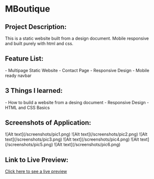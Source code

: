 <h1>MBoutique</h1>

<h2>Project Description:</h2>
This is a static website built from a design document.
Mobile responsive and built purely with html and css.

<h2>Feature List:</h2>
- Multipage Static Website
- Contact Page
- Responsive Design
- Mobile ready navbar

<h2>3 Things I learned:</h2>
 - How to build a website from a desing document
 - Responsive Design
 - HTML and CSS Basics


<h2>Screenshots of Application:</h2>
   ![Alt text](/screenshots/pic1.png)
   ![Alt text](/screenshots/pic2.png)
   ![Alt text](/screenshots/pic3.png)
   ![Alt text](/screenshots/pic4.png)
   ![Alt text](/screenshots/pic5.png)
   ![Alt text](/screenshots/pic6.png)

<h2>Link to Live Preview:</h2>
<a href="http://jmekstrom.github.io/mBoutique" target="_blank">Click here to see a live preview</a>

